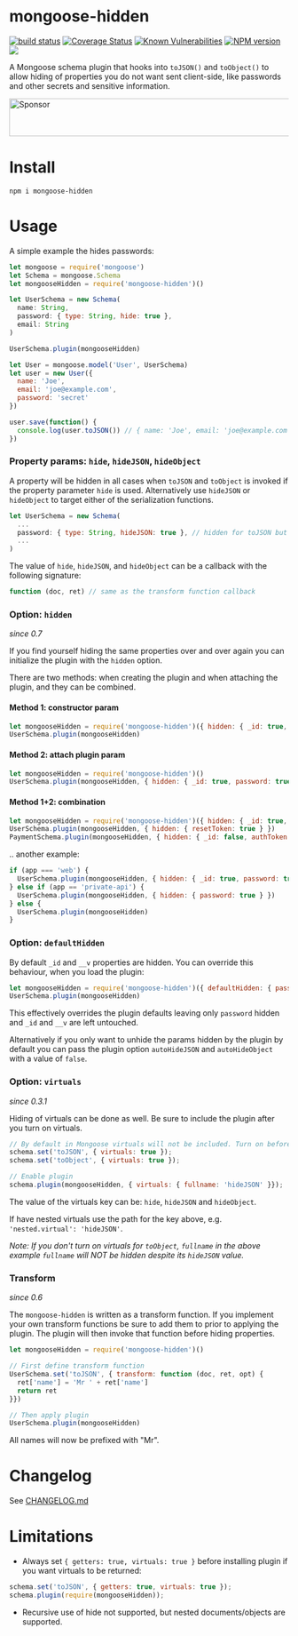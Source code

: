 # mongoose-hidden


[![build status](http://img.shields.io/travis/mblarsen/mongoose-hidden.svg)](http://travis-ci.org/mblarsen/mongoose-hidden) 
[![Coverage Status](https://coveralls.io/repos/github/mblarsen/mongoose-hidden/badge.svg?branch=master)](https://coveralls.io/github/mblarsen/mongoose-hidden?branch=master) 
[![Known Vulnerabilities](https://snyk.io/test/github/mblarsen/mongoose-hidden/badge.svg)](https://snyk.io/test/github/mblarsen/mongoose-hidden) 
[![NPM version](http://img.shields.io/npm/v/mongoose-hidden.svg)](https://www.npmjs.com/package/mongoose-hidden/) [![](https://img.shields.io/npm/dm/mongoose-hidden.svg)](https://www.npmjs.com/package/mongoose-hidden/)

A Mongoose schema plugin that hooks into `toJSON()` and `toObject()` to allow hiding of properties you do not want sent client-side, like passwords and other secrets and sensitive information.

<a target='_blank' rel='nofollow' href='https://app.codesponsor.io/link/okYdxs3cWxjapKfPcTg9nLwG/mblarsen/mongoose-hidden'>
  <img alt='Sponsor' width='888' height='68' src='https://app.codesponsor.io/embed/okYdxs3cWxjapKfPcTg9nLwG/mblarsen/mongoose-hidden.svg' />
</a>

# Install

```
npm i mongoose-hidden
```

# Usage

A simple example the hides passwords:

```javascript
let mongoose = require('mongoose')
let Schema = mongoose.Schema
let mongooseHidden = require('mongoose-hidden')()

let UserSchema = new Schema(
  name: String,
  password: { type: String, hide: true },
  email: String
)

UserSchema.plugin(mongooseHidden)

let User = mongoose.model('User', UserSchema)
let user = new User({
  name: 'Joe',
  email: 'joe@example.com',
  password: 'secret'
})

user.save(function() {
  console.log(user.toJSON()) // { name: 'Joe', email: 'joe@example.com' }
})
```

### Property params: `hide`, `hideJSON`, `hideObject`

A property will be hidden in all cases when `toJSON` and `toObject` is invoked if the property parameter `hide` is used. Alternatively use `hideJSON` or `hideObject` to target either of the serialization functions.

```javascript
let UserSchema = new Schema(
  ...
  password: { type: String, hideJSON: true }, // hidden for toJSON but not for toObject
  ...
)
```

The value of `hide`, `hideJSON`, and `hideObject` can be a callback with the following signature:

```javascript
function (doc, ret) // same as the transform function callback
```

### Option: `hidden`

_since 0.7_

If you find yourself hiding the same properties over and over again you can initialize the plugin with the `hidden` option.

There are two methods: when creating the plugin and when attaching the plugin, and they can be combined.

#### Method 1: constructor param

```javascript
let mongooseHidden = require('mongoose-hidden')({ hidden: { _id: true, password: true } })
UserSchema.plugin(mongooseHidden)
```

#### Method 2: attach plugin param

```javascript
let mongooseHidden = require('mongoose-hidden')()
UserSchema.plugin(mongooseHidden, { hidden: { _id: true, password: true } })
```

#### Method 1+2: combination

```javascript
let mongooseHidden = require('mongoose-hidden')({ hidden: { _id: true, password: true } })
UserSchema.plugin(mongooseHidden, { hidden: { resetToken: true } })
PaymentSchema.plugin(mongooseHidden, { hidden: { _id: false, authToken: true } }) // unhides _id
```

.. another example:

```javascript
if (app === 'web') {
  UserSchema.plugin(mongooseHidden, { hidden: { _id: true, password: true } })
} else if (app == 'private-api') {
  UserSchema.plugin(mongooseHidden, { hidden: { password: true } })
} else {
  UserSchema.plugin(mongooseHidden)
}
```

### Option: `defaultHidden`

By default `_id` and `__v` properties are hidden. You can override this behaviour, when you load the plugin:

```javascript
let mongooseHidden = require('mongoose-hidden')({ defaultHidden: { password: true } })
UserSchema.plugin(mongooseHidden)
```

This effectively overrides the plugin defaults leaving only `password` hidden and `_id` and `__v` are left untouched.

Alternatively if you only want to unhide the params hidden by the plugin by default you can pass the plugin option `autoHideJSON` and `autoHideObject` with a value of `false`.

### Option: `virtuals`

_since 0.3.1_

Hiding of virtuals can be done as well. Be sure to include the plugin after you turn on virtuals.

```javascript
// By default in Mongoose virtuals will not be included. Turn on before enabling plugin.
schema.set('toJSON', { virtuals: true });
schema.set('toObject', { virtuals: true });

// Enable plugin
schema.plugin(mongooseHidden, { virtuals: { fullname: 'hideJSON' }});
```

The value of the virtuals key can be: `hide`, `hideJSON` and `hideObject`.

If have nested virtuals use the path for the key above, e.g. `'nested.virtual': 'hideJSON'`.

_Note: If you don't turn on virtuals for `toObject`, `fullname` in the above example `fullname` will *NOT* be hidden despite its `hideJSON` value._

### Transform

_since 0.6_

The `mongoose-hidden` is written as a transform function. If you implement your own transform functions be sure to add them to prior to applying the plugin. The plugin will then invoke that function before hiding properties.

```javascript
let mongooseHidden = require('mongoose-hidden')()

// First define transform function
UserSchema.set('toJSON', { transform: function (doc, ret, opt) {
  ret['name'] = 'Mr ' + ret['name']
  return ret
}})

// Then apply plugin
UserSchema.plugin(mongooseHidden)
```

All names will now be prefixed with "Mr".

# Changelog

See [CHANGELOG.md](https://github.com/mblarsen/mongoose-hidden/blob/master/CHANGELOG.md)

# Limitations

* Always set `{ getters: true, virtuals: true }` before installing plugin if you want virtuals to be returned:

```javascript
schema.set('toJSON', { getters: true, virtuals: true });
schema.plugin(require(mongooseHidden));
```

* Recursive use of hide not supported, but nested documents/objects are supported.

